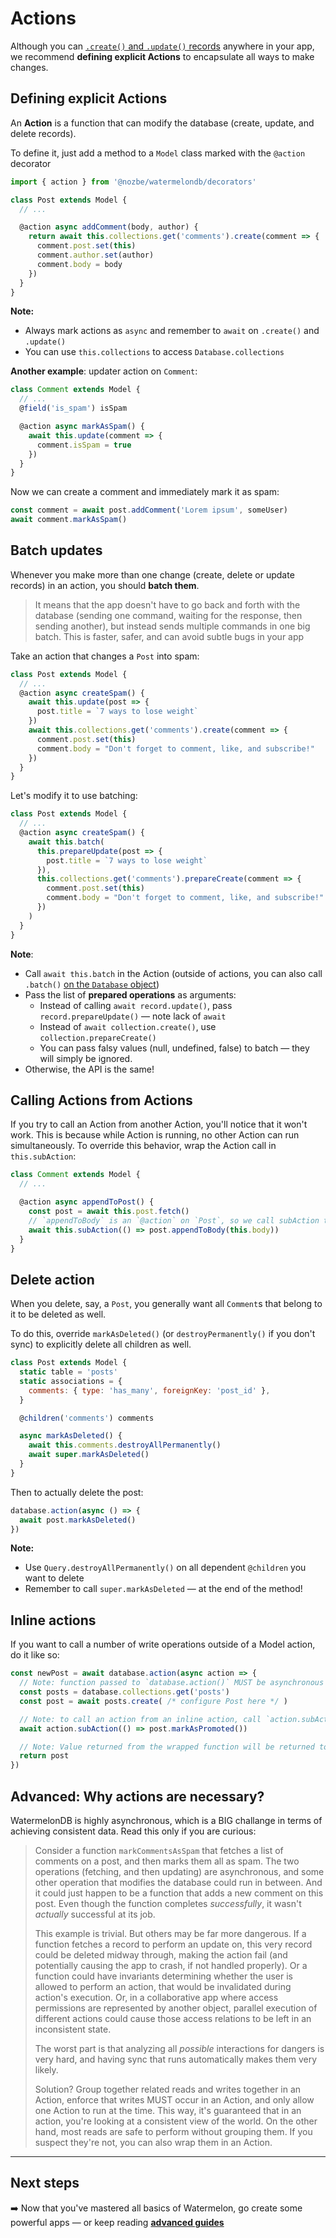 # Actions

Although you can [`.create()` and `.update()` records](./CRUD.md) anywhere in your app, we recommend **defining explicit Actions** to encapsulate all ways to make changes.

## Defining explicit Actions

An **Action** is a function that can modify the database (create, update, and delete records).

To define it, just add a method to a `Model` class marked with the `@action` decorator

```js
import { action } from '@nozbe/watermelondb/decorators'

class Post extends Model {
  // ...

  @action async addComment(body, author) {
    return await this.collections.get('comments').create(comment => {
      comment.post.set(this)
      comment.author.set(author)
      comment.body = body
    })
  }
}
```

**Note:**

- Always mark actions as `async` and remember to `await` on `.create()` and `.update()`
- You can use `this.collections` to access `Database.collections`

**Another example**: updater action on `Comment`:

```js
class Comment extends Model {
  // ...
  @field('is_spam') isSpam

  @action async markAsSpam() {
    await this.update(comment => {
      comment.isSpam = true
    })
  }
}
```

Now we can create a comment and immediately mark it as spam:

```js
const comment = await post.addComment('Lorem ipsum', someUser)
await comment.markAsSpam()
```

## Batch updates

Whenever you make more than one change (create, delete or update records) in an action, you should **batch them**.

> It means that the app doesn't have to go back and forth with the database (sending one command, waiting for the response, then sending another), but instead sends multiple commands in one big batch. This is faster, safer, and can avoid subtle bugs in your app

Take an action that changes a `Post` into spam:

```js
class Post extends Model {
  // ...
  @action async createSpam() {
    await this.update(post => {
      post.title = `7 ways to lose weight`
    })
    await this.collections.get('comments').create(comment => {
      comment.post.set(this)
      comment.body = "Don't forget to comment, like, and subscribe!"
    })
  }
}
```

Let's modify it to use batching:

```js
class Post extends Model {
  // ...
  @action async createSpam() {
    await this.batch(
      this.prepareUpdate(post => {
        post.title = `7 ways to lose weight`
      }),
      this.collections.get('comments').prepareCreate(comment => {
        comment.post.set(this)
        comment.body = "Don't forget to comment, like, and subscribe!"
      })
    )
  }
}
```

**Note**:

- Call `await this.batch` in the Action (outside of actions, you can also call `.batch()` [on the `Database` object](./CRUD.md))
- Pass the list of **prepared operations** as arguments:
  - Instead of calling `await record.update()`, pass `record.prepareUpdate()` — note lack of `await`
  - Instead of `await collection.create()`, use `collection.prepareCreate()`
  - You can pass falsy values (null, undefined, false) to batch — they will simply be ignored.
- Otherwise, the API is the same!

## Calling Actions from Actions

If you try to call an Action from another Action, you'll notice that it won't work. This is because while Action is running, no other Action can run simultaneously. To override this behavior, wrap the Action call in `this.subAction`:

```js
class Comment extends Model {
  // ...

  @action async appendToPost() {
    const post = await this.post.fetch()
    // `appendToBody` is an `@action` on `Post`, so we call subAction to allow it
    await this.subAction(() => post.appendToBody(this.body))
  }
}
```

## Delete action

When you delete, say, a `Post`, you generally want all `Comment`s that belong to it to be deleted as well.

To do this, override `markAsDeleted()` (or `destroyPermanently()` if you don't sync) to explicitly delete all children as well.

```js
class Post extends Model {
  static table = 'posts'
  static associations = {
    comments: { type: 'has_many', foreignKey: 'post_id' },
  }

  @children('comments') comments

  async markAsDeleted() {
    await this.comments.destroyAllPermanently()
    await super.markAsDeleted()
  }
}
```

Then to actually delete the post:

```js
database.action(async () => {
  await post.markAsDeleted()
})
```

**Note:**

- Use `Query.destroyAllPermanently()` on all dependent `@children` you want to delete
- Remember to call `super.markAsDeleted` — at the end of the method!

## Inline actions

If you want to call a number of write operations outside of a Model action, do it like so:

```js
const newPost = await database.action(async action => {
  // Note: function passed to `database.action()` MUST be asynchronous
  const posts = database.collections.get('posts')
  const post = await posts.create( /* configure Post here */ )

  // Note: to call an action from an inline action, call `action.subAction`:
  await action.subAction(() => post.markAsPromoted())

  // Note: Value returned from the wrapped function will be returned to `database.action` caller
  return post
})
```

## Advanced: Why actions are necessary?

WatermelonDB is highly asynchronous, which is a BIG challange in terms of achieving consistent data. Read this only if you are curious:

> Consider a function `markCommentsAsSpam` that fetches a list of comments on a post, and then marks them all as spam. The two operations (fetching, and then updating) are asynchronous, and some other operation that modifies the database could run in between. And it could just happen to be a function that adds a new comment on this post. Even though the function completes *successfully*, it wasn't *actually* successful at its job.
>
> This example is trivial. But others may be far more dangerous. If a function fetches a record to perform an update on, this very record could be deleted midway through, making the action fail (and potentially causing the app to crash, if not handled properly). Or a function could have invariants determining whether the user is allowed to perform an action, that would be invalidated during action's execution. Or, in a collaborative app where access permissions are represented by another object, parallel execution of different actions could cause those access relations to be left in an inconsistent state.
>
> The worst part is that analyzing all *possible* interactions for dangers is very hard, and having sync that runs automatically makes them very likely.
>
> Solution? Group together related reads and writes together in an Action, enforce that writes MUST occur in an Action, and only allow one Action to run at the time. This way, it's guaranteed that in an action, you're looking at a consistent view of the world. On the other hand, most reads are safe to perform without grouping them. If you suspect they're not, you can also wrap them in an Action.

* * *

## Next steps

➡️ Now that you've mastered all basics of Watermelon, go create some powerful apps — or keep reading [**advanced guides**](./README.md)
